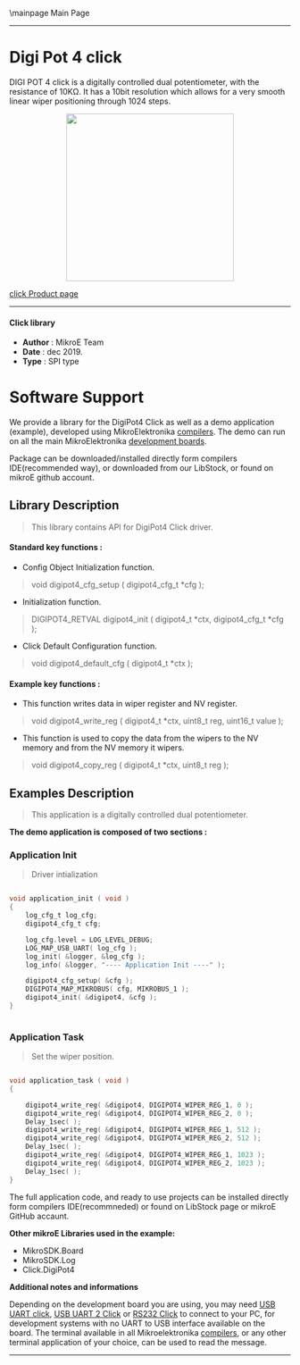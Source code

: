 \mainpage Main Page
 
 

---
# Digi Pot 4 click

DIGI POT 4 click is a digitally controlled dual potentiometer, with the resistance of 10KΩ. It has a 10bit resolution which allows for a very smooth linear wiper positioning through 1024 steps.

<p align="center">
  <img src="http://download.mikroe.com/images/click_for_ide/digipot4_click.png" height=300px>
</p>

[click Product page](<https://www.mikroe.com/digi-pot-4-click>)

---


#### Click library 

- **Author**        : MikroE Team
- **Date**          : dec 2019.
- **Type**          : SPI type


# Software Support

We provide a library for the DigiPot4 Click 
as well as a demo application (example), developed using MikroElektronika 
[compilers](http://shop.mikroe.com/compilers). 
The demo can run on all the main MikroElektronika [development boards](http://shop.mikroe.com/development-boards).

Package can be downloaded/installed directly form compilers IDE(recommended way), or downloaded from our LibStock, or found on mikroE github account. 

## Library Description

> This library contains API for DigiPot4 Click driver.

#### Standard key functions :

- Config Object Initialization function.
> void digipot4_cfg_setup ( digipot4_cfg_t *cfg ); 
 
- Initialization function.
> DIGIPOT4_RETVAL digipot4_init ( digipot4_t *ctx, digipot4_cfg_t *cfg );

- Click Default Configuration function.
> void digipot4_default_cfg ( digipot4_t *ctx );


#### Example key functions :

- This function writes data in wiper register and NV register.
> void digipot4_write_reg ( digipot4_t *ctx, uint8_t reg,          uint16_t value );
 
- This function is used to copy the data from the wipers to the    NV memory and from the NV memory it wipers.
> void digipot4_copy_reg ( digipot4_t *ctx, uint8_t reg );

## Examples Description

> This application is a digitally controlled dual potentiometer.

**The demo application is composed of two sections :**

### Application Init 

> Driver intialization

```c

void application_init ( void )
{
    log_cfg_t log_cfg;
    digipot4_cfg_t cfg;

    log_cfg.level = LOG_LEVEL_DEBUG;
    LOG_MAP_USB_UART( log_cfg );
    log_init( &logger, &log_cfg );
    log_info( &logger, "---- Application Init ----" );

    digipot4_cfg_setup( &cfg );
    DIGIPOT4_MAP_MIKROBUS( cfg, MIKROBUS_1 );
    digipot4_init( &digipot4, &cfg );
}
  
```

### Application Task

> Set the wiper position. 

```c

void application_task ( void )
{

    digipot4_write_reg( &digipot4, DIGIPOT4_WIPER_REG_1, 0 );
    digipot4_write_reg( &digipot4, DIGIPOT4_WIPER_REG_2, 0 );
    Delay_1sec( );
    digipot4_write_reg( &digipot4, DIGIPOT4_WIPER_REG_1, 512 );
    digipot4_write_reg( &digipot4, DIGIPOT4_WIPER_REG_2, 512 );
    Delay_1sec( );
    digipot4_write_reg( &digipot4, DIGIPOT4_WIPER_REG_1, 1023 );
    digipot4_write_reg( &digipot4, DIGIPOT4_WIPER_REG_2, 1023 );
    Delay_1sec( );
}  

```

The full application code, and ready to use projects can be  installed directly form compilers IDE(recommneded) or found on LibStock page or mikroE GitHub accaunt.

**Other mikroE Libraries used in the example:** 

- MikroSDK.Board
- MikroSDK.Log
- Click.DigiPot4

**Additional notes and informations**

Depending on the development board you are using, you may need 
[USB UART click](http://shop.mikroe.com/usb-uart-click), 
[USB UART 2 Click](http://shop.mikroe.com/usb-uart-2-click) or 
[RS232 Click](http://shop.mikroe.com/rs232-click) to connect to your PC, for 
development systems with no UART to USB interface available on the board. The 
terminal available in all Mikroelektronika 
[compilers](http://shop.mikroe.com/compilers), or any other terminal application 
of your choice, can be used to read the message.



---
